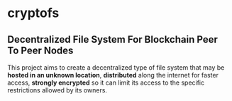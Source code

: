 # cryptofs
## Decentralized File System For Blockchain Peer To Peer Nodes

This project aims to create a decentralized type of file system that may be __hosted in an unknown location__, __distributed__ along the internet for faster access, __strongly encrypted__ so it can limit its access to the specific restrictions allowed by its owners. 

